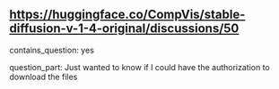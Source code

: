 ## https://huggingface.co/CompVis/stable-diffusion-v-1-4-original/discussions/50

contains_question: yes

question_part: Just wanted to know if I could have the authorization to download the files